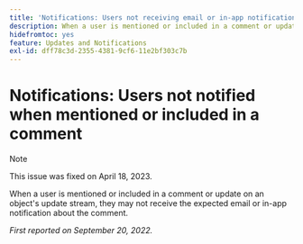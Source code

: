 ```yaml
---
title: 'Notifications: Users not receiving email or in-app notifications when mentioned or included in a comment'
description: When a user is mentioned or included in a comment or update on an object's update stream, they may not receive the expected email or in-app notification about the comment.
hidefromtoc: yes
feature: Updates and Notifications
exl-id: dff78c3d-2355-4381-9cf6-11e2bf303c7b
---
```

# Notifications: Users not notified when mentioned or included in a comment

>[!NOTE]
>
>This issue was fixed on April 18, 2023.

When a user is mentioned or included in a comment or update on an object's update stream, they may not receive the expected email or in-app notification about the comment.

_First reported on September 20, 2022._

